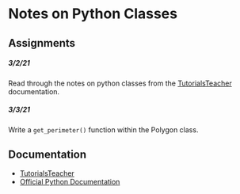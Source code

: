 # Notes on Python Classes

## Assignments

##### _3/2/21_
Read through the notes on python classes from the [TutorialsTeacher][1] documentation.

##### _3/3/21_
Write a `get_perimeter()` function within the Polygon class.

## Documentation
- [TutorialsTeacher][1]
- [Official Python Documentation][2] 


[1]: https://www.tutorialsteacher.com/python/python-class
[2]: https://docs.python.org/3/tutorial/classes.html6